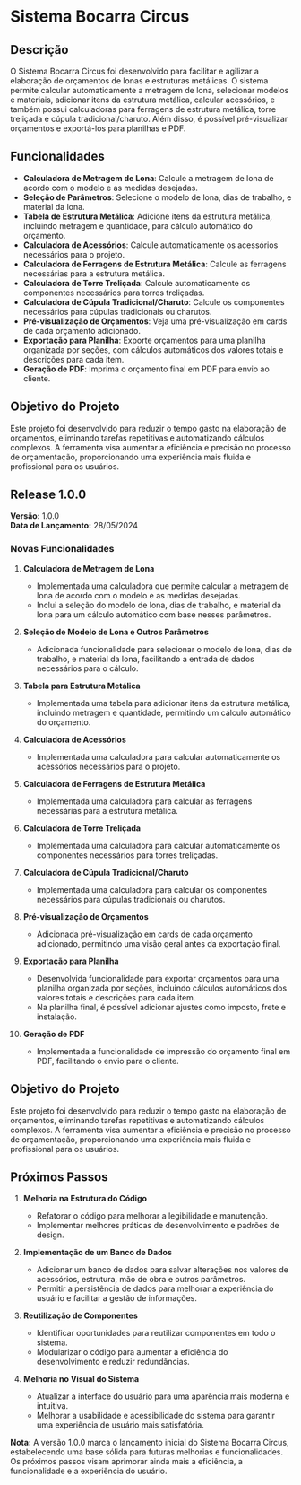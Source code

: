 # Sistema Bocarra Circus

## Descrição

O Sistema Bocarra Circus foi desenvolvido para facilitar e agilizar a elaboração de orçamentos de lonas e estruturas metálicas. O sistema permite calcular automaticamente a metragem de lona, selecionar modelos e materiais, adicionar itens da estrutura metálica, calcular acessórios, e também possui calculadoras para ferragens de estrutura metálica, torre treliçada e cúpula tradicional/charuto. Além disso, é possível pré-visualizar orçamentos e exportá-los para planilhas e PDF.

## Funcionalidades

- **Calculadora de Metragem de Lona**: Calcule a metragem de lona de acordo com o modelo e as medidas desejadas.
- **Seleção de Parâmetros**: Selecione o modelo de lona, dias de trabalho, e material da lona.
- **Tabela de Estrutura Metálica**: Adicione itens da estrutura metálica, incluindo metragem e quantidade, para cálculo automático do orçamento.
- **Calculadora de Acessórios**: Calcule automaticamente os acessórios necessários para o projeto.
- **Calculadora de Ferragens de Estrutura Metálica**: Calcule as ferragens necessárias para a estrutura metálica.
- **Calculadora de Torre Treliçada**: Calcule automaticamente os componentes necessários para torres treliçadas.
- **Calculadora de Cúpula Tradicional/Charuto**: Calcule os componentes necessários para cúpulas tradicionais ou charutos.
- **Pré-visualização de Orçamentos**: Veja uma pré-visualização em cards de cada orçamento adicionado.
- **Exportação para Planilha**: Exporte orçamentos para uma planilha organizada por seções, com cálculos automáticos dos valores totais e descrições para cada item.
- **Geração de PDF**: Imprima o orçamento final em PDF para envio ao cliente.

## Objetivo do Projeto

Este projeto foi desenvolvido para reduzir o tempo gasto na elaboração de orçamentos, eliminando tarefas repetitivas e automatizando cálculos complexos. A ferramenta visa aumentar a eficiência e precisão no processo de orçamentação, proporcionando uma experiência mais fluida e profissional para os usuários.

## Release 1.0.0

**Versão:** 1.0.0  
**Data de Lançamento:** 28/05/2024

### Novas Funcionalidades

1. **Calculadora de Metragem de Lona**
   - Implementada uma calculadora que permite calcular a metragem de lona de acordo com o modelo e as medidas desejadas.
   - Inclui a seleção do modelo de lona, dias de trabalho, e material da lona para um cálculo automático com base nesses parâmetros.

2. **Seleção de Modelo de Lona e Outros Parâmetros**
   - Adicionada funcionalidade para selecionar o modelo de lona, dias de trabalho, e material da lona, facilitando a entrada de dados necessários para o cálculo.

3. **Tabela para Estrutura Metálica**
   - Implementada uma tabela para adicionar itens da estrutura metálica, incluindo metragem e quantidade, permitindo um cálculo automático do orçamento.

4. **Calculadora de Acessórios**
   - Implementada uma calculadora para calcular automaticamente os acessórios necessários para o projeto.

5. **Calculadora de Ferragens de Estrutura Metálica**
   - Implementada uma calculadora para calcular as ferragens necessárias para a estrutura metálica.

6. **Calculadora de Torre Treliçada**
   - Implementada uma calculadora para calcular automaticamente os componentes necessários para torres treliçadas.

7. **Calculadora de Cúpula Tradicional/Charuto**
   - Implementada uma calculadora para calcular os componentes necessários para cúpulas tradicionais ou charutos.

8. **Pré-visualização de Orçamentos**
   - Adicionada pré-visualização em cards de cada orçamento adicionado, permitindo uma visão geral antes da exportação final.

9. **Exportação para Planilha**
   - Desenvolvida funcionalidade para exportar orçamentos para uma planilha organizada por seções, incluindo cálculos automáticos dos valores totais e descrições para cada item.
   - Na planilha final, é possível adicionar ajustes como imposto, frete e instalação.

10. **Geração de PDF**
    - Implementada a funcionalidade de impressão do orçamento final em PDF, facilitando o envio para o cliente.

## Objetivo do Projeto

Este projeto foi desenvolvido para reduzir o tempo gasto na elaboração de orçamentos, eliminando tarefas repetitivas e automatizando cálculos complexos. A ferramenta visa aumentar a eficiência e precisão no processo de orçamentação, proporcionando uma experiência mais fluida e profissional para os usuários.

## Próximos Passos

1. **Melhoria na Estrutura do Código**
   - Refatorar o código para melhorar a legibilidade e manutenção.
   - Implementar melhores práticas de desenvolvimento e padrões de design.

2. **Implementação de um Banco de Dados**
   - Adicionar um banco de dados para salvar alterações nos valores de acessórios, estrutura, mão de obra e outros parâmetros.
   - Permitir a persistência de dados para melhorar a experiência do usuário e facilitar a gestão de informações.

3. **Reutilização de Componentes**
   - Identificar oportunidades para reutilizar componentes em todo o sistema.
   - Modularizar o código para aumentar a eficiência do desenvolvimento e reduzir redundâncias.

4. **Melhoria no Visual do Sistema**
   - Atualizar a interface do usuário para uma aparência mais moderna e intuitiva.
   - Melhorar a usabilidade e acessibilidade do sistema para garantir uma experiência de usuário mais satisfatória.

**Nota:** A versão 1.0.0 marca o lançamento inicial do Sistema Bocarra Circus, estabelecendo uma base sólida para futuras melhorias e funcionalidades. Os próximos passos visam aprimorar ainda mais a eficiência, a funcionalidade e a experiência do usuário.
